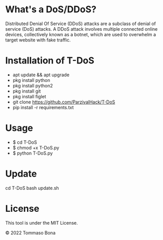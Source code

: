 # What's a DoS/DDoS?
Distributed Denial Of Service (DDoS) attacks are a subclass of denial of service (DoS) attacks. A DDoS attack involves multiple connected online devices, collectively known as a botnet, which are used to overwhelm a target website with fake traffic.

# Installation of T-DoS
* apt update && apt upgrade
* pkg install python
* pkg install python2
* pkg install git
* pkg install figlet
* git clone https://github.com/ParzivalHack/T-DoS
* pip install -r requirements.txt

# Usage
- $ cd T-DoS
- $ chmod +x T-DoS.py
- $ python T-DoS.py

# Update
cd T-DoS
bash update.sh

# License
This tool is under the MIT License.

© 2022 Tommaso Bona
